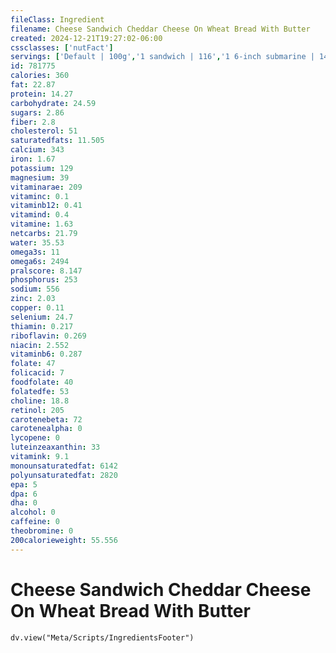 ```yaml
---
fileClass: Ingredient
filename: Cheese Sandwich Cheddar Cheese On Wheat Bread With Butter
created: 2024-12-21T19:27:02-06:00
cssclasses: ['nutFact']
servings: ['Default | 100g','1 sandwich | 116','1 6-inch submarine | 140','1 12-inch submarine | 280']
id: 781775
calories: 360
fat: 22.87
protein: 14.27
carbohydrate: 24.59
sugars: 2.86
fiber: 2.8
cholesterol: 51
saturatedfats: 11.505
calcium: 343
iron: 1.67
potassium: 129
magnesium: 39
vitaminarae: 209
vitaminc: 0.1
vitaminb12: 0.41
vitamind: 0.4
vitamine: 1.63
netcarbs: 21.79
water: 35.53
omega3s: 11
omega6s: 2494
pralscore: 8.147
phosphorus: 253
sodium: 556
zinc: 2.03
copper: 0.11
selenium: 24.7
thiamin: 0.217
riboflavin: 0.269
niacin: 2.552
vitaminb6: 0.287
folate: 47
folicacid: 7
foodfolate: 40
folatedfe: 53
choline: 18.8
retinol: 205
carotenebeta: 72
carotenealpha: 0
lycopene: 0
luteinzeaxanthin: 33
vitamink: 9.1
monounsaturatedfat: 6142
polyunsaturatedfat: 2820
epa: 5
dpa: 6
dha: 0
alcohol: 0
caffeine: 0
theobromine: 0
200calorieweight: 55.556
---
```


# Cheese Sandwich Cheddar Cheese On Wheat Bread With Butter

```dataviewjs
dv.view("Meta/Scripts/IngredientsFooter")
```